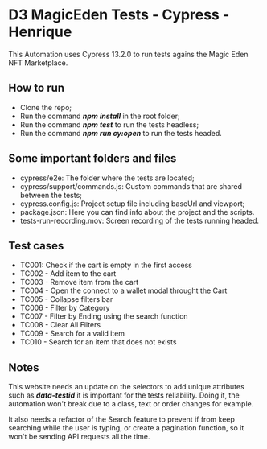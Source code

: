 # D3 MagicEden Tests - Cypress - Henrique

This Automation uses Cypress 13.2.0 to run tests agains the Magic Eden NFT Marketplace. 

## How to run

- Clone the repo;
- Run the command ***npm install*** in the root folder;
- Run the command ***npm test*** to run the tests headless;
- Run the command ***npm run cy:open*** to run the tests headed.

## Some important folders and files

- cypress/e2e: The folder where the tests are located;
- cypress/support/commands.js: Custom commands that are shared between the tests;
- cypress.config.js: Project setup file including baseUrl and viewport;
- package.json: Here you can find info about the project and the scripts.
- tests-run-recording.mov: Screen recording of the tests running headed. 

## Test cases

- TC001: Check if the cart is empty in the first access
- TC002 - Add item to the cart
- TC003 - Remove item from the cart
- TC004 - Open the connect to a wallet modal throught the Cart
- TC005 - Collapse filters bar
- TC006 - Filter by Category
- TC007 - Filter by Ending using the search function
- TC008 - Clear All Filters
- TC009 - Search for a valid item
- TC010 - Search for an item that does not exists

## Notes
This website needs an update on the selectors to add unique attributes such as ***data-testid*** it is important for the tests reliability. Doing it, the automation won't break due to a class, text or order changes for example. 

It also needs a refactor of the Search feature to prevent if from keep searching while the user is typing, or create a pagination function, so it won't be sending API requests all the time. 